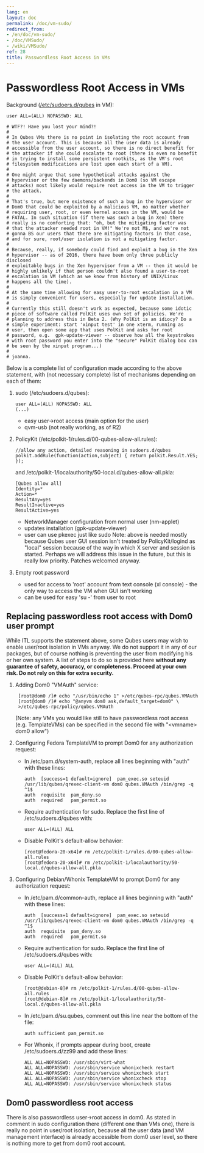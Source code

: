 ```yaml
---
lang: en
layout: doc
permalink: /doc/vm-sudo/
redirect_from:
- /en/doc/vm-sudo/
- /doc/VMSudo/
- /wiki/VMSudo/
ref: 28
title: Passwordless Root Access in VMs
---
```


Passwordless Root Access in VMs
===============================

Background ([/etc/sudoers.d/qubes](https://github.com/QubesOS/qubes-core-agent-linux/blob/master/misc/qubes.sudoers) in VM):

    user ALL=(ALL) NOPASSWD: ALL

    # WTF?! Have you lost your mind?!
    #
    # In Qubes VMs there is no point in isolating the root account from
    # the user account. This is because all the user data is already
    # accessible from the user account, so there is no direct benefit for
    # the attacker if she could escalate to root (there is even no benefit
    # in trying to install some persistent rootkits, as the VM's root
    # filesystem modifications are lost upon each start of a VM).
    #
    # One might argue that some hypothetical attacks against the
    # hypervisor or the few daemons/backends in Dom0 (so VM escape
    # attacks) most likely would require root access in the VM to trigger
    # the attack.
    #
    # That's true, but mere existence of such a bug in the hypervisor or
    # Dom0 that could be exploited by a malicious VM, no matter whether
    # requiring user, root, or even kernel access in the VM, would be
    # FATAL. In such situation (if there was such a bug in Xen) there
    # really is no comforting that: "oh, but the mitigating factor was
    # that the attacker needed root in VM!" We're not M$, and we're not
    # gonna BS our users that there are mitigating factors in that case,
    # and for sure, root/user isolation is not a mitigating factor.
    #
    # Because, really, if somebody could find and exploit a bug in the Xen
    # hypervisor -- as of 2016, there have been only three publicly disclosed
    # exploitable bugs in the Xen hypervisor from a VM -- then it would be
    # highly unlikely if that person couldn't also found a user-to-root
    # escalation in VM (which as we know from history of UNIX/Linux
    # happens all the time).
    #
    # At the same time allowing for easy user-to-root escalation in a VM
    # is simply convenient for users, especially for update installation.
    #
    # Currently this still doesn't work as expected, because some idotic
    # piece of software called PolKit uses own set of policies. We're
    # planning to address this in Beta 2. (Why PolKit is an idiocy? Do a
    # simple experiment: start 'xinput test' in one xterm, running as
    # user, then open some app that uses PolKit and asks for root
    # password, e.g.  gpk-update-viewer -- observe how all the keystrokes
    # with root password you enter into the "secure" PolKit dialog box can
    # be seen by the xinput program...)
    #
    # joanna.

Below is a complete list of configuration made according to the above statement, with (not necessary complete) list of mechanisms depending on each of them:

1.  sudo (/etc/sudoers.d/qubes):

        user ALL=(ALL) NOPASSWD: ALL
        (...)

    - easy user->root access (main option for the user)
    - qvm-usb (not really working, as of R2)

2.  PolicyKit (/etc/polkit-1/rules.d/00-qubes-allow-all.rules):

        //allow any action, detailed reasoning in sudoers.d/qubes
        polkit.addRule(function(action,subject) { return polkit.Result.YES; });

    and /etc/polkit-1/localauthority/50-local.d/qubes-allow-all.pkla:

        [Qubes allow all]
        Identity=*
        Action=*
        ResultAny=yes
        ResultInactive=yes
        ResultActive=yes

    - NetworkManager configuration from normal user (nm-applet)
    - updates installation (gpk-update-viewer)
    - user can use pkexec just like sudo Note: above is needed mostly because Qubes user GUI session isn't treated by PolicyKit/logind as "local" session because of the way in which X server and session is started.
      Perhaps we will address this issue in the future, but this is really low priority.
      Patches welcomed anyway.

3.  Empty root password
    - used for access to 'root' account from text console (xl console) - the only way to access the VM when GUI isn't working
    - can be used for easy 'su -' from user to root

Replacing passwordless root access with Dom0 user prompt
--------------------------------------------------------

While ITL supports the statement above, some Qubes users may wish to enable user/root isolation in VMs anyway.
We do not support it in any of our packages, but of course nothing is preventing the user from modifying his or her own system.
A list of steps to do so is provided here **without any guarantee of safety, accuracy, or completeness.
Proceed at your own risk.
Do not rely on this for extra security.**

1. Adding Dom0 "VMAuth" service:

        [root@dom0 /]# echo "/usr/bin/echo 1" >/etc/qubes-rpc/qubes.VMAuth
        [root@dom0 /]# echo "@anyvm dom0 ask,default_target=dom0" \
        >/etc/qubes-rpc/policy/qubes.VMAuth

   (Note: any VMs you would like still to have passwordless root access (e.g. TemplateVMs) can be specified in the second file with "\<vmname\> dom0 allow")

2. Configuring Fedora TemplateVM to prompt Dom0 for any authorization request:
    - In /etc/pam.d/system-auth, replace all lines beginning with "auth" with these lines:

          auth  [success=1 default=ignore]  pam_exec.so seteuid /usr/lib/qubes/qrexec-client-vm dom0 qubes.VMAuth /bin/grep -q ^1$
          auth  requisite  pam_deny.so
          auth  required   pam_permit.so

    - Require authentication for sudo.
      Replace the first line of /etc/sudoers.d/qubes with:

          user ALL=(ALL) ALL

    - Disable PolKit's default-allow behavior:

          [root@fedora-20-x64]# rm /etc/polkit-1/rules.d/00-qubes-allow-all.rules
          [root@fedora-20-x64]# rm /etc/polkit-1/localauthority/50-local.d/qubes-allow-all.pkla

3. Configuring Debian/Whonix TemplateVM to prompt Dom0 for any authorization request:
    - In /etc/pam.d/common-auth, replace all lines beginning with "auth" with these lines:

          auth  [success=1 default=ignore]  pam_exec.so seteuid /usr/lib/qubes/qrexec-client-vm dom0 qubes.VMAuth /bin/grep -q ^1$
          auth  requisite  pam_deny.so
          auth  required   pam_permit.so

    - Require authentication for sudo.
      Replace the first line of /etc/sudoers.d/qubes with:

          user ALL=(ALL) ALL

    - Disable PolKit's default-allow behavior:

          [root@debian-8]# rm /etc/polkit-1/rules.d/00-qubes-allow-all.rules
          [root@debian-8]# rm /etc/polkit-1/localauthority/50-local.d/qubes-allow-all.pkla

    - In /etc/pam.d/su.qubes, comment out this line near the bottom of the file:

          auth sufficient pam_permit.so

    - For Whonix, if prompts appear during boot, create /etc/sudoers.d/zz99 and add these lines:

          ALL ALL=NOPASSWD: /usr/sbin/virt-what
          ALL ALL=NOPASSWD: /usr/sbin/service whonixcheck restart
          ALL ALL=NOPASSWD: /usr/sbin/service whonixcheck start
          ALL ALL=NOPASSWD: /usr/sbin/service whonixcheck stop
          ALL ALL=NOPASSWD: /usr/sbin/service whonixcheck status

Dom0 passwordless root access
-----------------------------

There is also passwordless user->root access in dom0.
As stated in comment in sudo configuration there (different one than VMs one), there is really no point in user/root isolation, because all the user data (and VM management interface) is already accessible from dom0 user level, so there is nothing more to get from dom0 root account.
